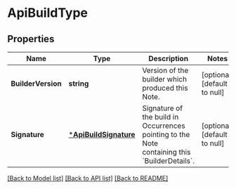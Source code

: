 # ApiBuildType

## Properties
Name | Type | Description | Notes
------------ | ------------- | ------------- | -------------
**BuilderVersion** | **string** | Version of the builder which produced this Note. | [optional] [default to null]
**Signature** | [***ApiBuildSignature**](apiBuildSignature.md) | Signature of the build in Occurrences pointing to the Note containing this &#x60;BuilderDetails&#x60;. | [optional] [default to null]

[[Back to Model list]](../README.md#documentation-for-models) [[Back to API list]](../README.md#documentation-for-api-endpoints) [[Back to README]](../README.md)


